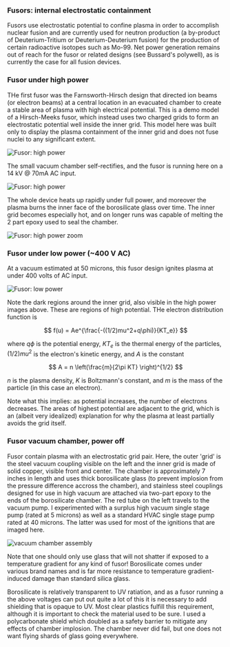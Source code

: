 ### Fusors: internal electrostatic containment

Fusors use electrostatic potential to confine plasma in order to accomplish nuclear fusion and are currently used for neutron production (a by-product of Deuterium-Tritium or Deuterium-Deuterium fusion) for the production of certain radioactive isotopes such as Mo-99.  Net power generation remains out of reach for the fusor or related designs (see Bussard's polywell), as is currently the case for all fusion devices.  

### Fusor under high power 

THe first fusor was the Farnsworth-Hirsch design that directed ion beams (or electron beams) at a central location in an evacuated chamber to create a stable area of plasma with high electrical potential. This is a demo model of a Hirsch-Meeks fusor, which instead uses two charged grids to form an electrostatic potential well inside the inner grid.  This model here was built only to display the plasma containment of the inner grid and does not fuse nuclei to any significant extent. 

![Fusor: high power]({{https://blbadger.github.io}}fusor_images/fusor-1-1.png)

The small vacuum chamber self-rectifies, and the fusor is running here on a 14 kV @ 70mA AC input.  

![Fusor: high power]({{https://blbadger.github.io}}fusor_images/fusor_full_2.png)

The whole device heats up rapidly under full power, and moreover the plasma burns the inner face of the borosilicate glass over time.  The inner grid becomes especially hot, and on longer runs was capable of melting the 2 part epoxy used to seal the chamber.

![Fusor: high power zoom]({{https://blbadger.github.io}}fusor_images/fusor_zoom.png)


### Fusor under low power (~400 V AC)

At a vacuum estimated at 50 microns, this fusor design ignites plasma at under 400 volts of AC input.  

![Fusor: low power]({{https://blbadger.github.io}}fusor_images/fusor-2.png)

Note the dark regions around the inner grid, also visible in the high power images above.  These are regions of high potential.  THe electron distribution function is

$$
f(u) = Ae^{\frac{-((1/2)mu^2+q\phi)}{KT_e}}
$$

where $q\phi$ is the potential energy, $KT_e$ is the thermal energy of the particles, $(1/2)mu^2$ is the electron's kinetic energy, and $A$ is the constant

$$
A = n \left(\frac{m}{2\pi KT} \right)^{1/2}
$$

$n$ is the plasma density, $K$ is Boltzmann's constant, and $m$ is the mass of the particle (in this case an electron). 

Note what this implies: as potential increases, the number of electrons decreases.  The areas of highest potential are adjacent to the grid, which is an (albeit very idealized) explanation for why the plasma at least partially avoids the grid itself. 


### Fusor vacuum chamber, power off

Fusor contain plasma with an electrostatic grid pair.  Here, the outer 'grid' is the steel vacuum coupling visible on the left and the inner grid is made of solid copper, visible front and center.  The chamber is approximately 7 inches in length and uses thick borosilicate glass (to prevent implosion from the pressure difference accross the chamber), and stainless steel couplings designed for use in high vacuum are attached via two-part epoxy to the ends of the borosilicate chamber.  The red tube on the left travels to the vacuum pump.  I experimented with a surplus high vacuum single stage pump (rated at 5 microns) as well as a standard HVAC single stage pump rated at 40 microns.  The latter was used for most of the ignitions that are imaged here. 

![vacuum chamber assembly]({{https://blbadger.github.io}}fusor_images/fusor-3.png)

Note that one should only use glass that will not shatter if exposed to a temperature gradient for any kind of fusor! Borosilicate comes under various brand names and is far more resistance to temperature gradient-induced damage than standard silica glass. 

Borosilicate is relatively transparent to UV ratiation, and as a fusor running a the above voltages can put out quite a lot of this it is necessary to add shielding that is opaque to UV.  Most clear plastics fulfill this requirement, although it is important to check the material used to be sure.  I used a polycarbonate shield which doubled as a safety barrier to mitigate any effects of chamber implosion.  The chamber never did fail, but one does not want flying shards of glass going everywhere.



